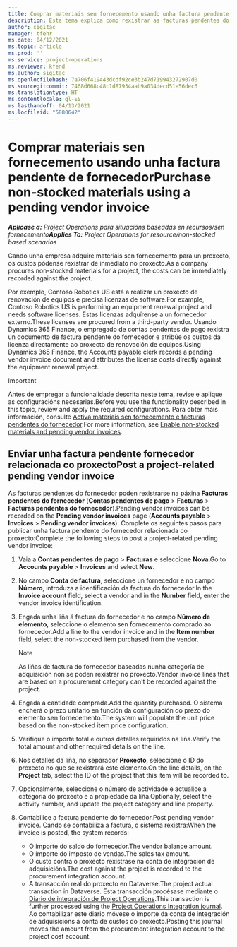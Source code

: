 ```yaml
---
title: Comprar materiais sen fornecemento usando unha factura pendente de fornecedor
description: Este tema explica como rexistrar as facturas pendentes do fornecedor.
author: sigitac
manager: tfehr
ms.date: 04/12/2021
ms.topic: article
ms.prod: ''
ms.service: project-operations
ms.reviewer: kfend
ms.author: sigitac
ms.openlocfilehash: 7a706f419443dcdf92ce3b247d719943272907d0
ms.sourcegitcommit: 7468d668c48c1d87934aab9a034decd51e56dec6
ms.translationtype: HT
ms.contentlocale: gl-ES
ms.lasthandoff: 04/13/2021
ms.locfileid: "5880642"
---
```

# <a name="purchase-non-stocked-materials-using-a-pending-vendor-invoice"></a><span data-ttu-id="7c5d3-103">Comprar materiais sen fornecemento usando unha factura pendente de fornecedor</span><span class="sxs-lookup"><span data-stu-id="7c5d3-103">Purchase non-stocked materials using a pending vendor invoice</span></span>

<span data-ttu-id="7c5d3-104">_**Aplícase a:** Project Operations para situacións baseadas en recursos/sen fornecemento_</span><span class="sxs-lookup"><span data-stu-id="7c5d3-104">_**Applies To:** Project Operations for resource/non-stocked based scenarios_</span></span>

<span data-ttu-id="7c5d3-105">Cando unha empresa adquire materiais sen fornecemento para un proxecto, os custos pódense rexistrar de inmediato no proxecto.</span><span class="sxs-lookup"><span data-stu-id="7c5d3-105">As a company procures non-stocked materials for a project, the costs can be immediately recorded against the project.</span></span> 

<span data-ttu-id="7c5d3-106">Por exemplo, Contoso Robotics US está a realizar un proxecto de renovación de equipos e precisa licenzas de software.</span><span class="sxs-lookup"><span data-stu-id="7c5d3-106">For example, Contoso Robotics US is performing an equipment renewal project and needs software licenses.</span></span> <span data-ttu-id="7c5d3-107">Estas licenzas adquírense a un fornecedor externo.</span><span class="sxs-lookup"><span data-stu-id="7c5d3-107">These licenses are procured from a third-party vendor.</span></span>  <span data-ttu-id="7c5d3-108">Usando Dynamics 365 Finance, o empregado de contas pendentes de pago rexistra un documento de factura pendente do fornecedor e atribúe os custos da licenza directamente ao proxecto de renovación de equipos.</span><span class="sxs-lookup"><span data-stu-id="7c5d3-108">Using Dynamics 365 Finance, the Accounts payable clerk records a pending vendor invoice document and attributes the license costs directly against the equipment renewal project.</span></span> 

> [!IMPORTANT]
> <span data-ttu-id="7c5d3-109">Antes de empregar a funcionalidade descrita neste tema, revise e aplique as configuracións necesarias.</span><span class="sxs-lookup"><span data-stu-id="7c5d3-109">Before you use the functionality described in this topic, review and apply the required configurations.</span></span> <span data-ttu-id="7c5d3-110">Para obter máis información, consulte [Activa materiais sen fornecemento e facturas pendentes do fornecedor](configure-materials-nonstocked.md).</span><span class="sxs-lookup"><span data-stu-id="7c5d3-110">For more information, see [Enable non-stocked materials and pending vendor invoices](configure-materials-nonstocked.md).</span></span> 

## <a name="post-a-project-related-pending-vendor-invoice"></a><span data-ttu-id="7c5d3-111">Enviar unha factura pendente fornecedor relacionada co proxecto</span><span class="sxs-lookup"><span data-stu-id="7c5d3-111">Post a project-related pending vendor invoice</span></span> 

<span data-ttu-id="7c5d3-112">As facturas pendentes do fornecedor poden rexistrarse na páxina **Facturas pendentes do fornecedor** (**Contas pendentes de pago** > **Facturas** > **Facturas pendentes do fornecedor**).</span><span class="sxs-lookup"><span data-stu-id="7c5d3-112">Pending vendor invoices can be recorded on the **Pending vendor invoices** page (**Accounts payable** > **Invoices** > **Pending vendor invoices**).</span></span> <span data-ttu-id="7c5d3-113">Complete os seguintes pasos para publicar unha factura pendente do fornecedor relacionada co proxecto:</span><span class="sxs-lookup"><span data-stu-id="7c5d3-113">Complete the following steps to post a project-related pending vendor invoice:</span></span>

1. <span data-ttu-id="7c5d3-114">Vaia a **Contas pendentes de pago** > **Facturas** e seleccione **Nova**.</span><span class="sxs-lookup"><span data-stu-id="7c5d3-114">Go to **Accounts payable** > **Invoices** and select **New**.</span></span> 
2. <span data-ttu-id="7c5d3-115">No campo **Conta de factura**, seleccione un fornecedor e no campo **Número**, introduza a identificación da factura do fornecedor.</span><span class="sxs-lookup"><span data-stu-id="7c5d3-115">In the **Invoice account** field, select a vendor and in the **Number** field, enter the vendor invoice identification.</span></span>
3. <span data-ttu-id="7c5d3-116">Engada unha liña á factura do fornecedor e no campo **Número de elemento**, seleccione o elemento sen fornecemento comprado ao fornecedor.</span><span class="sxs-lookup"><span data-stu-id="7c5d3-116">Add a line to the vendor invoice and in the **Item number** field, select the non-stocked item purchased from the vendor.</span></span> 

    > [!NOTE]
    > <span data-ttu-id="7c5d3-117">As liñas de factura do fornecedor baseadas nunha categoría de adquisición non se poden rexistrar no proxecto.</span><span class="sxs-lookup"><span data-stu-id="7c5d3-117">Vendor invoice lines that are based on a procurement category can't be recorded against the project.</span></span> 
    
5. <span data-ttu-id="7c5d3-118">Engada a cantidade comprada.</span><span class="sxs-lookup"><span data-stu-id="7c5d3-118">Add the quantity purchased.</span></span> <span data-ttu-id="7c5d3-119">O sistema encherá o prezo unitario en función da configuración do prezo do elemento sen fornecemento.</span><span class="sxs-lookup"><span data-stu-id="7c5d3-119">The system will populate the unit price based on the non-stocked item price configuration.</span></span> 
6. <span data-ttu-id="7c5d3-120">Verifique o importe total e outros detalles requiridos na liña.</span><span class="sxs-lookup"><span data-stu-id="7c5d3-120">Verify the total amount and other required details on the line.</span></span>
7. <span data-ttu-id="7c5d3-121">Nos detalles da liña, no separador **Proxecto**, seleccione o ID do proxecto no que se rexistrará este elemento.</span><span class="sxs-lookup"><span data-stu-id="7c5d3-121">On the line details, on the **Project** tab, select the ID of the project that this item will be recorded to.</span></span>
8. <span data-ttu-id="7c5d3-122">Opcionalmente, seleccione o número de actividade e actualice a categoría do proxecto e a propiedade da liña.</span><span class="sxs-lookup"><span data-stu-id="7c5d3-122">Optionally, select the activity number, and update the project category and line property.</span></span>
9. <span data-ttu-id="7c5d3-123">Contabilice a factura pendente do fornecedor.</span><span class="sxs-lookup"><span data-stu-id="7c5d3-123">Post pending vendor invoice.</span></span> <span data-ttu-id="7c5d3-124">Cando se contabiliza a factura, o sistema rexistra:</span><span class="sxs-lookup"><span data-stu-id="7c5d3-124">When the invoice is posted, the system records:</span></span>
    
    - <span data-ttu-id="7c5d3-125">O importe do saldo do fornecedor.</span><span class="sxs-lookup"><span data-stu-id="7c5d3-125">The vendor balance amount.</span></span>
    - <span data-ttu-id="7c5d3-126">O importe do imposto de vendas.</span><span class="sxs-lookup"><span data-stu-id="7c5d3-126">The sales tax amount.</span></span>
    - <span data-ttu-id="7c5d3-127">O custo contra o proxecto rexístrase na conta de integración de adquisicións.</span><span class="sxs-lookup"><span data-stu-id="7c5d3-127">The cost against the project is recorded to the procurement integration account.</span></span>
    - <span data-ttu-id="7c5d3-128">A transacción real do proxecto en Dataverse.</span><span class="sxs-lookup"><span data-stu-id="7c5d3-128">The project actual transaction in Dataverse.</span></span> <span data-ttu-id="7c5d3-129">Esta transacción procésase mediante o [Diario de integración de Project Operations](../project-accounting/project-operations-integration-journal.md).</span><span class="sxs-lookup"><span data-stu-id="7c5d3-129">This transaction is further processed using the [Project Operations Integration journal](../project-accounting/project-operations-integration-journal.md).</span></span> <span data-ttu-id="7c5d3-130">Ao contabilizar este diario móvese o importe da conta de integración de adquisicións á conta de custos do proxecto.</span><span class="sxs-lookup"><span data-stu-id="7c5d3-130">Posting this journal moves the amount from the procurement integration account to the project cost account.</span></span>
